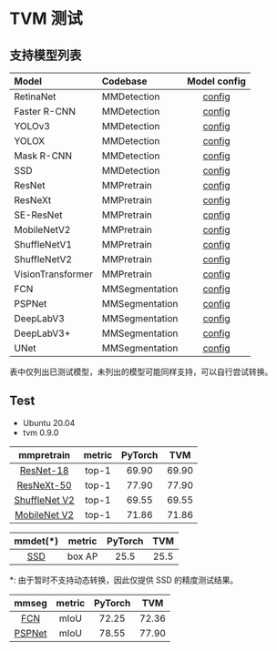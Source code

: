 # TVM 测试

## 支持模型列表

| Model             | Codebase       |                                       Model config                                       |
| :---------------- | :------------- | :--------------------------------------------------------------------------------------: |
| RetinaNet         | MMDetection    |    [config](https://github.com/open-mmlab/mmdetection/tree/master/configs/retinanet)     |
| Faster R-CNN      | MMDetection    |   [config](https://github.com/open-mmlab/mmdetection/tree/master/configs/faster_rcnn)    |
| YOLOv3            | MMDetection    |       [config](https://github.com/open-mmlab/mmdetection/tree/master/configs/yolo)       |
| YOLOX             | MMDetection    |      [config](https://github.com/open-mmlab/mmdetection/tree/master/configs/yolox)       |
| Mask R-CNN        | MMDetection    |    [config](https://github.com/open-mmlab/mmdetection/tree/master/configs/mask_rcnn)     |
| SSD               | MMDetection    |       [config](https://github.com/open-mmlab/mmdetection/tree/master/configs/ssd)        |
| ResNet            | MMPretrain     |       [config](https://github.com/open-mmlab/mmpretrain/tree/main/configs/resnet)        |
| ResNeXt           | MMPretrain     |       [config](https://github.com/open-mmlab/mmpretrain/tree/main/configs/resnext)       |
| SE-ResNet         | MMPretrain     |      [config](https://github.com/open-mmlab/mmpretrain/tree/main/configs/seresnet)       |
| MobileNetV2       | MMPretrain     |    [config](https://github.com/open-mmlab/mmpretrain/tree/main/configs/mobilenet_v2)     |
| ShuffleNetV1      | MMPretrain     |    [config](https://github.com/open-mmlab/mmpretrain/tree/main/configs/shufflenet_v1)    |
| ShuffleNetV2      | MMPretrain     |    [config](https://github.com/open-mmlab/mmpretrain/tree/main/configs/shufflenet_v2)    |
| VisionTransformer | MMPretrain     | [config](https://github.com/open-mmlab/mmpretrain/tree/main/configs/vision_transformer)  |
| FCN               | MMSegmentation |      [config](https://github.com/open-mmlab/mmsegmentation/tree/master/configs/fcn)      |
| PSPNet            | MMSegmentation |    [config](https://github.com/open-mmlab/mmsegmentation/tree/master/configs/pspnet)     |
| DeepLabV3         | MMSegmentation |   [config](https://github.com/open-mmlab/mmsegmentation/tree/master/configs/deeplabv3)   |
| DeepLabV3+        | MMSegmentation | [config](https://github.com/open-mmlab/mmsegmentation/tree/master/configs/deeplabv3plus) |
| UNet              | MMSegmentation |     [config](https://github.com/open-mmlab/mmsegmentation/tree/master/configs/unet)      |

表中仅列出已测试模型，未列出的模型可能同样支持，可以自行尝试转换。

## Test

- Ubuntu 20.04
- tvm 0.9.0

|                                                                   mmpretrain                                                                   | metric | PyTorch |  TVM  |
| :--------------------------------------------------------------------------------------------------------------------------------------------: | :----: | :-----: | :---: |
|                   [ResNet-18](https://github.com/open-mmlab/mmpretrain/tree/main/configs/resnet/resnet18_b32x8_imagenet.py)                    | top-1  |  69.90  | 69.90 |
|               [ResNeXt-50](https://github.com/open-mmlab/mmpretrain/tree/main/configs/resnext/resnext50_32x4d_b32x8_imagenet.py)               | top-1  |  77.90  | 77.90 |
| [ShuffleNet V2](https://github.com/open-mmlab/mmpretrain/tree/main/configs/shufflenet_v2/shufflenet_v2_1x_b64x16_linearlr_bn_nowd_imagenet.py) | top-1  |  69.55  | 69.55 |
|               [MobileNet V2](https://github.com/open-mmlab/mmpretrain/tree/main/configs/mobilenet_v2/mobilenet-v2_8xb32_in1k.py)               | top-1  |  71.86  | 71.86 |

<!-- |     [Vision Transformer](https://github.com/open-mmlab/mmpretrain/blob/main/configs/vision_transformer/vit-base-p16_ft-64xb64_in1k-384.py)     | top-1  |  85.43  | 84.01 | -->

|                                        mmdet(\*)                                        | metric | PyTorch | TVM  |
| :-------------------------------------------------------------------------------------: | :----: | :-----: | :--: |
| [SSD](https://github.com/open-mmlab/mmdetection/tree/master/configs/ssd/ssd300_coco.py) | box AP |  25.5   | 25.5 |

\*: 由于暂时不支持动态转换，因此仅提供 SSD 的精度测试结果。

|                                                           mmseg                                                            | metric | PyTorch |  TVM  |
| :------------------------------------------------------------------------------------------------------------------------: | :----: | :-----: | :---: |
|     [FCN](https://github.com/open-mmlab/mmsegmentation/tree/master/configs/fcn/fcn_r50-d8_512x1024_40k_cityscapes.py)      |  mIoU  |  72.25  | 72.36 |
| [PSPNet](https://github.com/open-mmlab/mmsegmentation/tree/master/configs/pspnet/pspnet_r50-d8_512x1024_80k_cityscapes.py) |  mIoU  |  78.55  | 77.90 |
